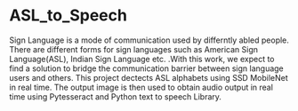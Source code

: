 # ASL_to_Speech
Sign Language is a mode of communication used by differntly abled people. There are different forms for sign languages such as American Sign Language(ASL), Indian Sign Language etc. .With this work, we expect to find a solution to bridge the communication barrier between sign language users and others.
This project dectects ASL alphabets using SSD MobileNet in real time. The output image is then used to obtain audio output in real time using Pytesseract and Python text to speech Library. 

